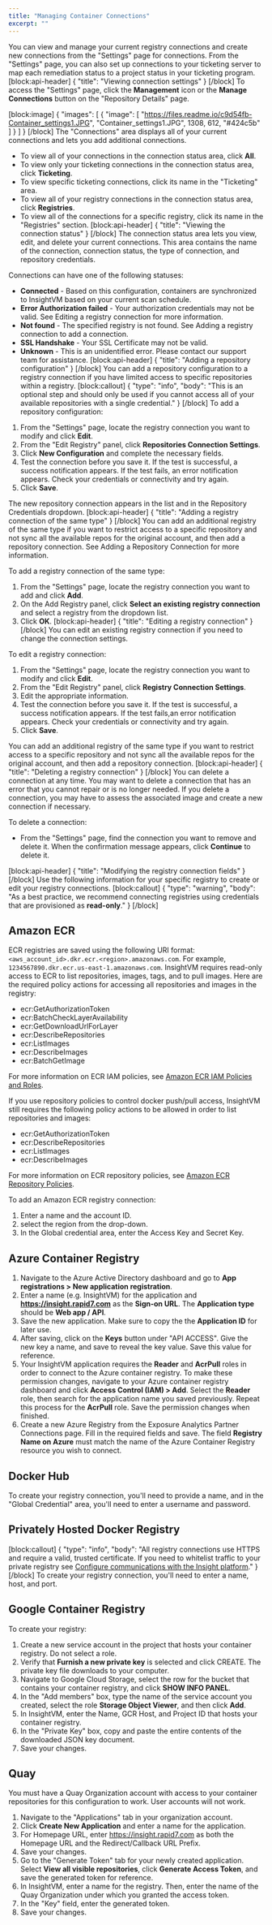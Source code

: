 ```yaml
---
title: "Managing Container Connections"
excerpt: ""
---
```

You can view and manage your current registry connections and create new connections from the "Settings" page for connections. From the "Settings" page, you can also set up connections to your ticketing server to map each remediation status to a project status in your ticketing program. 
[block:api-header]
{
  "title": "Viewing connection settings"
}
[/block]
To access the "Settings" page, click the **Management** icon or the **Manage Connections** button on the "Repository Details" page. 


[block:image]
{
  "images": [
    {
      "image": [
        "https://files.readme.io/c9d54fb-Container_settings1.JPG",
        "Container_settings1.JPG",
        1308,
        612,
        "#424c5b"
      ]
    }
  ]
}
[/block]
The "Connections" area displays all of your current connections and lets you add additional connections. 


  * To view all of your connections in the connection status area, click **All**. 
  * To view only your ticketing connections in the connection status area, click **Ticketing**. 
  * To view specific ticketing connections, click its name in the "Ticketing" area.
  * To view all of your registry connections in the connection status area, click **Registries**. 
  * To view all of the connections for a specific registry, click its name in the "Registries" section.
[block:api-header]
{
  "title": "Viewing the connection status"
}
[/block]
The connection status area lets you view, edit, and delete your current connections. This area contains the name of the connection, connection status, the type of connection, and repository credentials. 


Connections can have one of the following statuses:

  * **Connected** - Based on this configuration, containers are synchronized to InsightVM  based on your current scan schedule.
  * **Error Authorization failed** - Your authorization credentials may not be valid. See Editing a registry connection for more information.
  * **Not found** - The specified registry is not found. See Adding a registry connection to add a connection.
  * **SSL Handshake** - Your SSL Certificate may not be valid.
  * **Unknown** - This is an unidentified error.  Please contact our support team for assistance.
[block:api-header]
{
  "title": "Adding a repository configuration"
}
[/block]
You can add a repository configuration to a registry connection if you have limited access to specific repositories within a registry.
[block:callout]
{
  "type": "info",
  "body": "This is an optional step and should only be used if you cannot access all of your available repositories with a single credential."
}
[/block]
To add a repository configuration:

1. From the "Settings" page, locate the registry connection you want to modify and click **Edit**.
2. From the "Edit Registry" panel, click **Repositories Connection Settings**.
3. Click **New Configuration** and complete the necessary fields. 
4. Test the connection before you save it. If the test is successful, a success notification appears. If the test fails, an error notification appears. Check your credentials or connectivity and try again. 
5. Click **Save**.

The new repository connection appears in the list and in the Repository Credentials dropdown.
[block:api-header]
{
  "title": "Adding a registry connection of the same type"
}
[/block]
You can add an additional registry of the same type if you want to restrict access to a specific repository and not sync all the available repos for the original account, and then add a repository connection. See Adding a Repository Connection for more information.

To add a registry connection of the same type: 

1. From the "Settings" page, locate the registry connection you want to add and click **Add**.
2. On the Add Registry panel, click **Select an existing registry connection** and select a registry from the dropdown list. 
3. Click **OK**.
[block:api-header]
{
  "title": "Editing a registry connection"
}
[/block]
You can edit an existing registry connection if you need to change the connection settings.

To edit a registry connection:

1. From the "Settings" page, locate the registry connection you want to modify and click **Edit**.
2. From the "Edit Registry" panel, click **Registry Connection Settings**.
3. Edit the appropriate information. 
4. Test the connection before you save it. If the test is successful, a success notification appears. If the test fails,an error notification appears. Check your credentials or connectivity and try again. 
5. Click **Save**. 

You can add an additional registry of the same type if you want to restrict access to a specific repository and not sync all the available repos for the original account, and then add a repository connection.
[block:api-header]
{
  "title": "Deleting a registry connection"
}
[/block]
You can delete a connection at any time. You may want to delete a connection that has an error that you cannot repair or is no longer needed. If you delete a connection, you may have to assess the associated image and create a new connection if necessary. 

To delete a connection:

  * From the "Settings" page, find the connection you want to remove and delete it. When the confirmation message appears, click **Continue** to delete it.

[block:api-header]
{
  "title": "Modifying the registry connection fields"
}
[/block]
Use the following information for your specific registry to create or edit your registry connections.
[block:callout]
{
  "type": "warning",
  "body": "As a best practice, we recommend connecting registries using credentials that are provisioned as **read-only**."
}
[/block]

## Amazon ECR

ECR registries are saved using the following URI format: `<aws_account_id>.dkr.ecr.<region>.amazonaws.com`. For example, `1234567890.dkr.ecr.us-east-1.amazonaws.com`. InsightVM requires read-only access to ECR to list repositories, images, tags, and to pull images. Here are the required policy actions for accessing all repositories and images in the registry:

  * ecr:GetAuthorizationToken
  * ecr:BatchCheckLayerAvailability
  * ecr:GetDownloadUrlForLayer
  * ecr:DescribeRepositories
  * ecr:ListImages
  * ecr:DescribeImages
  * ecr:BatchGetImage

For more information on ECR IAM policies, see  [Amazon ECR IAM Policies and Roles](https://docs.aws.amazon.com/AmazonECR/latest/userguide/ECR_IAM_policies.html).

If you use repository policies to control docker push/pull access, InsightVM still requires the following policy actions to be allowed in order to list repositories and images:

  * ecr:GetAuthorizationToken
  * ecr:DescribeRepositories
  * ecr:ListImages
  * ecr:DescribeImages

For more information on ECR repository policies, see [Amazon ECR Repository Policies](https://docs.aws.amazon.com/AmazonECR/latest/userguide/RepositoryPolicies.html).

To add an Amazon ECR registry connection:

1. Enter a name and the account ID.
2. select the region from the drop-down. 
3. In the Global credential area, enter the Access Key and Secret Key.

## Azure Container Registry

1. Navigate to the Azure Active Directory dashboard and go to **App registrations > New application registration**.
2. Enter a name (e.g. InsightVM) for the application and **https://insight.rapid7.com** as the **Sign-on URL**. The **Application type** should be **Web app / API**.
3. Save the new application. Make sure to copy the the **Application ID** for later use.
4. After saving, click on the **Keys** button under "API ACCESS". Give the new key a name, and save to reveal the key value. Save this value for reference.
5. Your InsightVM application requires the **Reader** and **AcrPull** roles in order to connect to the Azure container registry. To make these permission changes, navigate to your Azure container registry dashboard and click **Access Control (IAM) > Add**. Select the **Reader** role, then search for the application name you saved previously. Repeat this process for the **AcrPull** role. Save the permission changes when finished.
6. Create a new Azure Registry from the Exposure Analytics Partner Connections page. Fill in the required fields and save.  The field **Registry Name on Azure** must match the name of the Azure Container Registry resource you wish to connect.

## Docker Hub

To create your registry connection, you'll need to provide a name, and in the "Global Credential" area, you'll need to enter a username and password.

## Privately Hosted Docker Registry
[block:callout]
{
  "type": "info",
  "body": "All registry connections use HTTPS and require a valid, trusted certificate. If you need to whitelist traffic to your private registry see [Configure communications with the Insight platform](https://insightvm.help.rapid7.com/docs/configure-communications-with-the-insight-platform#section-ticketing-and-container-registry-connections)."
}
[/block]
To create your registry connection, you'll need to enter a name, host, and port.
## Google Container Registry

To create your registry:

1. Create a new service account in the project that hosts your container registry. Do not select a role.
2. Verify that **Furnish a new private key** is selected and click CREATE. The private key file downloads to your computer.
3. Navigate to Google Cloud Storage, select the row for the bucket that contains your container registry, and click **SHOW INFO PANEL**.
4. In the "Add members" box, type the name of the service account you created,  select the role **Storage Object Viewer**, and then click **Add**.
5. In InsightVM, enter the Name, GCR Host, and Project ID that hosts your container registry. 
6. In the "Private Key" box, copy and paste the entire contents of the downloaded JSON key document. 
7. Save your changes.

## Quay

You must have a Quay Organization account with access to your container repositories for this configuration to work. User accounts will not work.

1. Navigate to the "Applications" tab in your organization account. 
2. Click **Create New Application** and enter a name for the application. 
3. For Homepage URL, enter https://insight.rapid7.com as both the Homepage URL and the Redirect/Callback URL Prefix. 
4. Save your changes.
5. Go to the "Generate Token" tab for your newly created application. Select **View all visible repositories**, click **Generate Access Token**, and save the generated token for reference.
6. In InsightVM, enter a name for the registry. Then, enter the name of the Quay Organization under which you granted the access token. 
7. In the "Key" field, enter the generated token. 
8. Save your changes.